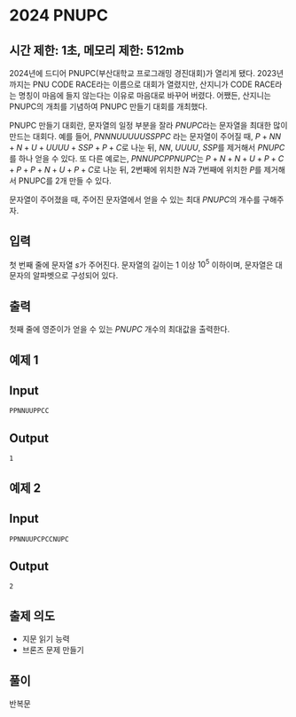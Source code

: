 # 2024 PNUPC

## 시간 제한: 1초, 메모리 제한: 512mb

2024년에 드디어 PNUPC(부산대학교 프로그래밍 경진대회)가 열리게 됐다. 2023년까지는 PNU CODE RACE라는 이름으로 대회가 열렸지만, 산지니가 CODE RACE라는 명칭이 마음에 들지 않는다는 이유로 마음대로 바꾸어 버렸다. 어쨌든, 산지니는 PNUPC의 개최를 기념하여 PNUPC 만들기 대회를 개최했다.

PNUPC 만들기 대회란, 문자열의 일정 부분을 잘라 $PNUPC$라는 문자열을 최대한 많이 만드는 대회다. 예를 들어, $PNNNUUUUUSSPPC$ 라는 문자열이 주어질 때, $P + NN + N + U + UUUU + SSP + P + C$로 나눈 뒤, $NN$, $UUUU$, $SSP$를 제거해서 $PNUPC$를 하나 얻을 수 있다. 또 다른 예로는, $PNNUPCPPNUPC$는 $P + N + N + U + P + C + P + P + N + U + P + C$로 나눈 뒤, $2$번째에 위치한 $N$과 $7$번째에 위치한 $P$를 제거해서 PNUPC를 2개 만들 수 있다. 

문자열이 주어졌을 때, 주어진 문자열에서 얻을 수 있는 최대 $PNUPC$의 개수를 구해주자.

## 입력


첫 번째 줄에 문자열 $s$가 주어진다. 문자열의 길이는 $1$ 이상 $10^5$ 이하이며, 문자열은 대문자의 알파벳으로 구성되어 있다.

## 출력

첫째 줄에 영준이가 얻을 수 있는 $PNUPC$ 개수의 최대값을 출력한다.

## 예제 1

## Input

```
PPNNUUPPCC

```

## Output

```
1

```

## 예제 2

## Input

```
PPNNUUPCPCCNUPC

```

## Output

```
2

```

## 출제 의도

- 지문 읽기 능력
- 브론즈 문제 만들기

## 풀이

반복문
